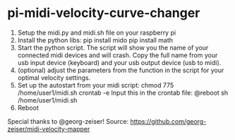 # pi-midi-velocity-curve-changer

1. Setup the midi.py and midi.sh file on your raspberry pi
2. Install the python libs:
   pip install mido
   pip install math
3. Start the python script. The script will show you the name of your connected midi devices and will crash.
   Copy the full name from your usb input device (keyboard) and your usb output device (usb to midi).
5. (optional) adjust the parameters from the function in the script for your optimal velocity settings.
6. Set up the autostart from your midi script:
   chmod 775 /home/user1/midi.sh
   crontab -e
   Input this in the crontab file: 
   @reboot sh /home/user1/midi.sh
8. Reboot   

Special thanks to @georg-zeiser!
Source: https://github.com/georg-zeiser/midi-velocity-mapper


